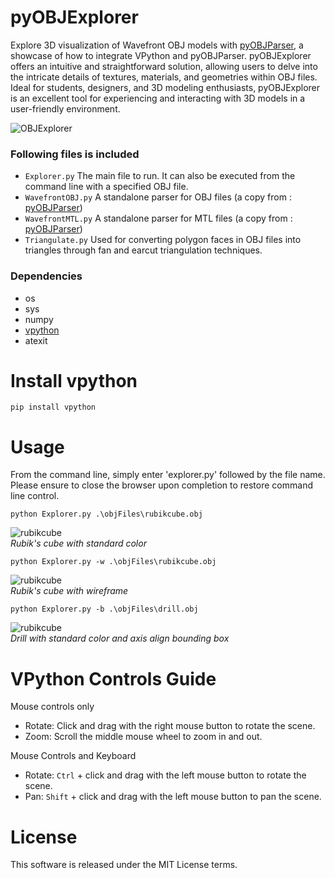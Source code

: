 # pyOBJExplorer

Explore 3D visualization of Wavefront OBJ models with [pyOBJParser](https://github.com/StefanJohnsen/pyOBJParser), a showcase of how to integrate VPython and pyOBJParser. pyOBJExplorer offers an intuitive and straightforward solution, allowing users to delve into the intricate details of textures, materials, and geometries within OBJ files. Ideal for students, designers, and 3D modeling enthusiasts, pyOBJExplorer is an excellent tool for experiencing and interacting with 3D models in a user-friendly environment.

![OBJExplorer](https://github.com/StefanJohnsen/pyOBJExplorer/blob/main/objFiles/explorer.png)

### Following files is included
- `Explorer.py` The main file to run. It can also be executed from the command line with a specified OBJ file.
- `WavefrontOBJ.py` A standalone parser for OBJ files (a copy from : [pyOBJParser](https://github.com/StefanJohnsen/pyOBJParser))
- `WavefrontMTL.py` A standalone parser for MTL files (a copy from : [pyOBJParser](https://github.com/StefanJohnsen/pyOBJParser))
- `Triangulate.py` Used for converting polygon faces in OBJ files into triangles through fan and earcut triangulation techniques.

### Dependencies
- os
- sys
- numpy
- [vpython](https://pypi.org/project/vpython/)
- atexit
  
# Install vpython
```
pip install vpython
```

# Usage

From the command line, simply enter 'explorer.py' followed by the file name.<br>
Please ensure to close the browser upon completion to restore command line control.

```
python Explorer.py .\objFiles\rubikcube.obj
```
![rubikcube](https://github.com/StefanJohnsen/pyOBJExplorer/blob/main/objFiles/rubikcube.png)
<br>*Rubik's cube with standard color*
```
python Explorer.py -w .\objFiles\rubikcube.obj
```
![rubikcube](https://github.com/StefanJohnsen/pyOBJExplorer/blob/main/objFiles/rubikcube-wire.png)
<br>*Rubik's cube with wireframe*
```
python Explorer.py -b .\objFiles\drill.obj
```
![rubikcube](https://github.com/StefanJohnsen/pyOBJExplorer/blob/main/objFiles/drill-box.png)
<br>*Drill with standard color and axis align bounding box*

# VPython Controls Guide

Mouse controls only
- Rotate: Click and drag with the right mouse button to rotate the scene.
- Zoom: Scroll the middle mouse wheel to zoom in and out.
  
Mouse Controls and Keyboard
- Rotate: `Ctrl` + click and drag with the left mouse button to rotate the scene.
- Pan: `Shift` + click and drag with the left mouse button to pan the scene.

# License
This software is released under the MIT License terms.
